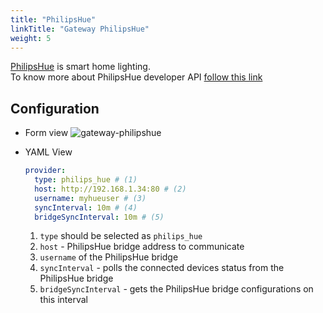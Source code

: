 ```yaml
---
title: "PhilipsHue"
linkTitle: "Gateway PhilipsHue"
weight: 5
---
```


[PhilipsHue](https://www.philips-hue.com/en-in) is smart home lighting.<br>
To know more about PhilipsHue developer API [follow this link](https://developers.meethue.com/)

## Configuration
* Form view
  ![gateway-philipshue](/doc-images/gateway-philipshue.png)

* YAML View
  ```yaml
  provider:
    type: philips_hue # (1)
    host: http://192.168.1.34:80 # (2)
    username: myhueuser # (3)
    syncInterval: 10m # (4)
    bridgeSyncInterval: 10m # (5)
  ```
  1. `type` should be selected as `philips_hue`
  2. `host` - PhilipsHue bridge address to communicate
  3. `username` of the PhilipsHue bridge
  4. `syncInterval` - polls the connected devices status from the PhilipsHue bridge
  5. `bridgeSyncInterval` - gets the PhilipsHue bridge configurations on this interval
